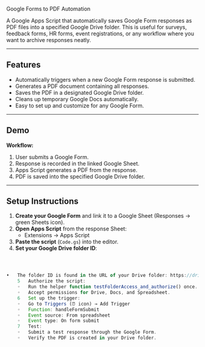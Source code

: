  Google Forms to PDF Automation

A Google Apps Script that automatically saves Google Form responses as PDF files into a specified Google Drive folder. This is useful for surveys, feedback forms, HR forms, event registrations, or any workflow where you want to archive responses neatly.

---

## Features

- Automatically triggers when a new Google Form response is submitted.
- Generates a PDF document containing all responses.
- Saves the PDF in a designated Google Drive folder.
- Cleans up temporary Google Docs automatically.
- Easy to set up and customize for any Google Form.

---

## Demo

**Workflow:**

1. User submits a Google Form.
2. Response is recorded in the linked Google Sheet.
3. Apps Script generates a PDF from the response.
4. PDF is saved into the specified Google Drive folder.

---

## Setup Instructions

1. **Create your Google Form** and link it to a Google Sheet (Responses → green Sheets icon).
2. **Open Apps Script** from the response Sheet:
   - Extensions → Apps Script
3. **Paste the script** (`Code.gs`) into the editor.
4. **Set your Google Drive folder ID**:

```javascript



•	The folder ID is found in the URL of your Drive folder: https://drive.google.com/drive/folders/<FOLDER_ID>
	5	Authorize the script:
	◦	Run the helper function testFolderAccess_and_authorize() once.
	◦	Accept permissions for Drive, Docs, and Spreadsheet.
	6	Set up the trigger:
	◦	Go to Triggers (⏰ icon) → Add Trigger
	◦	Function: handleFormSubmit
	◦	Event source: From spreadsheet
	◦	Event type: On form submit
	7	Test:
	◦	Submit a test response through the Google Form.
	◦	Verify the PDF is created in your Drive folder.



